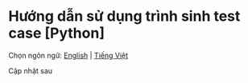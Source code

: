# Hướng dẫn sử dụng trình sinh test case [Python]

Chọn ngôn ngữ: [English](README-en.md) | [Tiếng Việt](README-vi.md)

Cập nhật sau

<!-- - **Bước 1**: Giải nén file .zip của thư mục chứa file này. Nếu bạn đã thực hiện bước này thì có thể bỏ qua.

- **Bước 2**: Mở các file ``run.cpp``, `generator.h` và `solution.cpp` bằng một IDE bất kỳ (khuyên dùng: CodeBlocks).

- **Bước 3**: File `solution.cpp` là nơi để bạn ghi lời giải của bài toán. Lời giải cần nhập dữ liệu từ file có tên `input.txt` và xuất dữ liệu ra một file có tên `output.txt`. Nếu trong thư mục không bao gồm hai file này, các bạn có thể thử tạo hai file như thế để chạy thử.

- **Bước 4**: File `run.cpp` là nơi để bạn tùy chỉnh một số thông số cho bộ test của mình. Chỉnh sửa số lượng test trong bộ test ở dòng 7 (int testnum = ...), và chỉnh sửa mã bài ở dòng 8 (string prob_name = "...").

- **Bước 5**: File generator.h là nơi để bạn viết trình sinh test. Bạn cần viết một hàm có dạng như sau:

	```c++

	void gen (int iTest, int testnum, string target_file)
	```

	Trong đó:
		- **iTest** là số thứ tự của test hiện tại
		- **testnum** là số lượng test của bộ test
		- **target_file** là tên file đầu ra của hàm

	Nói cho dễ hiểu, hàm của bạn cần phải in ra file có tên là giá trị của biến `target_file` input của một test có số thứ tự là giá trị của biến iTest và số lượng testcase của bộ test là giá trị của biến testnum.

- Bước 6: Chạy file `run.cpp` và tận hưởng thành quả.

## Ví dụ:
Ví dụ đơn giản cho bài tính tổng 1 dãy số gồm `n` số nguyên

input:
	- Dòng đầu tiên gồm một số nguyên `n` (1 <= n <= 100)
	- Dòng thứ hai gồm `n` số nguyên `a1, a2, ..., an` (-1000 <= ai <= 1000)
Output:
	- Một số nguyên là tổng của dãy số

File `generator.h`:

```c++
#include<bits/stdc++.h>
#include "../lib/library.h"
using namespace std;

void gen(int iTest, int testnum, string target_file)
{
    ofstream cout(target_file);
    
    // Cout ra những input cần thiết
    int n = random(1, 100);
    vector<int> a = random_vector(n, -1000, 1000);
    
    cout << n << endl;
    print_vector(a, cout);
    return;
}


```

File `solution.cpp`:

```c++
#include<bits/stdc++.h>
using namespace std;

int main()
{
    ifstream cin("input.txt");
    ofstream cout("output.txt");
    int n;
    vector<int> a;
    cin >> n;
    a.resize(n);
    for (int i = 0; i < n; i++)
    {
        cin >> a[i];
    }
    int sum = 0;
    for (int i = 0; i < n; i++)
    {
        sum += a[i];
    }
    cout << sum << endl;
}

```

File `run.cpp`:

```c++
#include "../lib/create.h"
#include "generator.h"

int main()
{
    srand(24022007);
    int start = 1;
    int testnum = 100;
    string prob_name = "testcase";

    create_all_and_compile(prob_name, start, testnum);
    for(int i = start; i <= testnum; i ++)
    {
        cout << "Test #" << str(i) << ": ";
        gen(i, testnum, "input.txt");
        cop("input.txt", prob_name + "\ Test" + str(i) + "\\" + prob_name + ".inp");
        cout << "Generated - ";
        system("solution.exe");
        cop("output.txt", prob_name + "\ Test" + str(i) + "\\" + prob_name + ".out");
        cout << "Finished \n";
    }

    return 0;
}

```

Đây là một ví dụ đơn giản về cách sử dụng trình sinh test case. Bạn có thể tùy chỉnh các thông số trong file `run.cpp` để phù hợp với bài toán của mình. Đặc biệt bạn ở `generator.h` có thể sử dụng các hàm sinh test case có sẵn trong thư viện `library.h` để tạo ra các test case phức tạp hơn, và dựa vào `iTest` để tạo ra dữ liệu phù hợp cho từng test case. Ví dụ với với những `iTest` nhỏ hơn 10, bạn có thể tạo ra các test case đơn giản, còn với những `iTest` lớn hơn 10, bạn có thể tạo ra các test case phức tạp hơn.

## Các hàm được hỗ trợ bao gồm:

- **random()**

	random(): long long sinh một số ngẫu nhiên trong đoạn `[0, 1e18]`

- **random(a)**

	random(long long a): long long sinh một số ngẫu nhiên trong đoạn `[0, a]`

- **random(a, b)**

	random(long long a, long long b): long long sinh một số ngẫu nhiên trong đoạn `[a, b]`

- **random_vector(n, x)**

	vector < T> random_vector(int n, T x)
	Tạo một vector gồm `n` số ngẫu nhiên trong khoảng `[0, x]`

- **random_vector(n, l, r)**

	vector < T> random_vector(int n, T l, T r)
	Tạo một vector gồm `n` số ngẫu nhiên trong khoảng `[l, r]`

- **random_string(n)**

	string random_string(int n): Tạo một chuỗi ngẫu nhiên `n` ký tự chữ in thường, in hoa và số

- **random_string(n, charset)**

	string random_string(int n, string charset): Tạo ngẫu nhiên 1 chuỗi `n` ký tự được lấy từ chuỗi `charset`.

- **random_string(n, type)**

	string random_string(int n, int type): Tạo ngẫu nhiên 1 chuỗi `n` ký tự theo type:
	- type = 0: Chỉ gồm các ký tự thường
	- type = 1: Chỉ gồm các ký tự in hoa
	- type = 2: Chỉ gồm các ký tự số
	- type = 3: Gồm các ký tự in thường hoặc in hoa
	- type = 4: Gồm các ký tự in thường hoặc số
	- type = 5: Gồm các ký tự in hoa học số
	- type = 6: Gồm cả 3 loại ký tử như hàm `random_string(n)`

- **print_vector(a, cout)**

    void print_vector(vector < T> a, ostream &cout): In ra màn hình một vector `a` với dấu cách ngăn cách giữa các phần tử

- **print_matrix(a, cout)**

    void print_matrix(vector <vector < T>> a, ostream &cout): In ra màn hình một ma trận `a` với dấu cách ngăn cách giữa các phần tử -->
